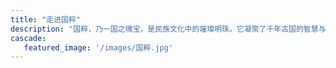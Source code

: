 ```yaml
---
title: "走进国粹"
description: "国粹，乃一国之瑰宝，是民族文化中的璀璨明珠。它凝聚了千年古国的智慧与精髓，彰显了一个国家特有的文化魅力。"
cascade:
   featured_image: '/images/国粹.jpg'
---
```

